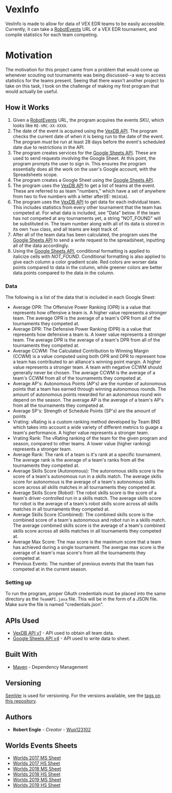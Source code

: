 # VexInfo

VexInfo is made to allow for data of VEX EDR teams to be easily accessible. Currently, it can take a [RobotEvents](https://robotevents.com) URL of a VEX EDR tournament, and compile statistics for each team competing. 

# Motivation

The motivation for this project came from a problem that would come up whenever scouting out tournaments was being discussed--a way to access statistics for the teams present. Seeing that there wasn't another project to take on this task, I took on the challenge of making my first program that would actually be useful.

## How it Works

 1) Given a [RobotEvents](https://robotevents.com) URL, the program acquires the events *SKU*, which looks like `RE-VRC-XX-XXXX`. 
 2) The date of the event is acquired using the [VexDB API](https://vexdb.io/the_data/). The program checks the current date of when 
    it is being run to the date of the event. The program _must_ be run at least 28 days before the event's scheduled date due to 
    restrictions in the API.
 3) The program creates services for the [Google Sheets API](https://developers.google.com/sheets/api/). These are used to send requests involving the 	Google 	Sheet. At this point, the program prompts the user to sign in. This ensures the program essentially does all the work on the user's 
 	Google account, with the Spreadsheets scope.
 4) The program creates a Google Sheet using the [Google Sheets API](https://developers.google.com/sheets/api/).
 5) The program uses the [VexDB API](https://vexdb.io/the_data/) to get a list of teams at the event. These are referred to as team "numbers," which have a 	set of anywhere from two to five numbers with a letter after(IE: `90241A`).
 6) The program uses the [VexDB API](https://vexdb.io/the_data/) to get data for each individual team. This includes statistics from every
    other tournament that the team has competed at. For what data is included, see "Data" below. If the team has not competed at any 
    tournaments yet, a string "NOT_FOUND" will be substituted in. The team number along with all of its data is stored in its own `Team` 
    class, and all teams are kept track of. 
 7) After all of the team data has been calculated, the program uses the [Google Sheets API](https://developers.google.com/sheets/api/)
    to send a write request to the spreadsheet, inputting all of the data accordingly. 
 8) Using the [Google Sheets API](https://developers.google.com/sheets/api/), conditional formatting is applied to italicize cells with
    _NOT_FOUND_. Conditional formatting is also applied to give each column a color gradient scale. Red colors are worser data points 
    compared to data in the column, while greener colors are better data points compared to the data in the column.

### Data

The following is a list of the data that is included in each Google Sheet:

* Average OPR: The Offensive Power Ranking (OPR) is a value that represents how offensive a team is. A higher value represents a stronger team. The average 	OPR is the average of a team's OPR from all of the tournaments they competed at.
* Average DPR: The Defensive Power Ranking (DPR) is a value that represents how defensive a team is. A lower value represents a stronger team. The average 	DPR is the average of a team's DPR from all of the tournaments they competed at.
* Average CCWM: The Calculated Contribution to Winning Margin (CCWM) is a value computed using both OPR and DPR to represent how a team has contributed to an 	alliance's winning point margin. A higher value represents a stronger team. A team with negative CCWM should generally never be chosen. The average CCWM 	is the average of a team's CCWM from all of the tournaments they competed at. 
* Average AP's: Autonomous Points (AP's) are the number of autonomous points that a team has earned through winning autonomous rounds. The amount of 	autonomous points rewarded for an autonomous round win depend on the season. The average AP is the average of a team's AP's from all the tournaments they 	competed at.
* Average SP's: Strength of Schedule Points (SP's) are the amount of points 
* Vrating: vRating is a custom ranking method developed by Team BNS which takes into account a wide variety of different metrics to guage a team's 	performance. A higher value represents a stronger team.
* Vrating Rank: The vRating ranking of the team for the given program and season, compared to other teams. A lower value (higher ranking) represents a 	stronger team.
* Average Rank: The rank of a team is it's rank at a specific tournament. The average rank is the average of a team's ranks from all the tournaments they 	competed at.
* Average Skills Score (Autonomous): The autonomous skills score is the score of a team's autonomous run in a skills match. The average skills score for 	autonomous is the average of a team's autonomous skills score across all skills matches in all tournaments they competed at.
* Average Skills Score (Robot): The robot skills score is the score of a team's driver-controlled run in a skills match. The average skills score for robot 	is the average of a team's robot skills score across all skills matches in all tournaments they competed at.
* Average Skills Score (Combined): The combined skills score is the combined score of a team's autonomous and robot run in a skills match. The average 	combined skills score is the average of a team's combined skills score across all skills matches in all tournaments they competed at.
* Average Max Score: The max score is the maximum score that a team has achieved during a single tournament. The avergae max score is the average of a team's 	max score's from all the tournaments they competed at.
* Previous Events: The number of previous events that the team has competed at in the current season.

### Setting up

To run the program, proper OAuth credentials must be placed into the same directory as the `TeamAPI.java` file. This will be in the form of a JSON file. Make sure the file is named "credentials.json".

## APIs Used

* [VexDB API v1](https://vexdb.io/the_data) - API used to obtain all team data.
* [Google Sheets API v4](https://developers.google.com/sheets/api/) - API used to write data to sheet.

## Built With

* [Maven](https://maven.apache.org/) - Dependency Management

## Versioning

[SemVer](https://semver.org/) is used for versioning. For the versions available, see the [tags on this repository](https://github.com/Wup123102/VexInfo/tags).

## Authors

* **Robert Engle** - *Creator* - [Wup123102](https://github.com/Wup123102)

## Worlds Events Sheets

* [Worlds 2017 MS Sheet](https://docs.google.com/spreadsheets/d/10zqWIbOEhHvc0FGhgJB6OBHfjgxY8x_m9Mpn1n8gigc/edit?usp=sharing)
* [Worlds 2017 HS Sheet](https://docs.google.com/spreadsheets/d/1C_q8Cf-2Y-Lq_ij00v7KjIU9Uwmjew1PVXVNJsmffpQ/edit?usp=sharing)
* [Worlds 2018 MS Sheet](https://docs.google.com/spreadsheets/d/1GRhYcvyfxWojKMFL27f82O6Jr2EqDcmOYKSgEU8Uu2M/edit?usp=sharing)
* [Worlds 2018 HS Sheet](https://docs.google.com/spreadsheets/d/1-Syt6zZK2tIxF6CWU4wcxrpAXvvUfb0fjPMlmVosJPE/edit?usp=sharing)
* [Worlds 2019 MS Sheet](https://docs.google.com/spreadsheets/d/1MJbDUgOZz4yt6syBj2W3u1SDRzM7p4fkdSSVdxXt_ek/edit?usp=sharing)
* [Worlds 2019 HS Sheet](https://docs.google.com/spreadsheets/d/1SDmY9aumDRKqvlrNy0t9aHNP1IFTuEFWtXckGaDZpzQ/edit?usp=sharing)

